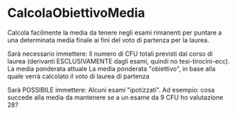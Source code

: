 # CalcolaObiettivoMedia
Calcola facilmente la media da tenere negli esami rimanenti per puntare a una determinata media finale ai fini del voto di partenza per la laurea.

Sarà necessario immettere:
Il numero di CFU totali previsti dal corso di laurea (derivanti ESCLUSIVAMENTE dagli esami, quindi no tesi-tirocini-ecc).
La media ponderata attuale
La media ponderata "obiettivo", in base alla quale verrà calcolato il voto di laurea di partenza

Sarà POSSIBILE immettere:
Alcuni esami "ipotizzati". Ad esempio: cosa succede alla media da mantenere se a un esame da 9 CFU ho valutazione 28? 
